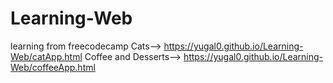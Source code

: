 # Learning-Web
learning from freecodecamp 
Cats--> https://yugal0.github.io/Learning-Web/catApp.html
Coffee and Desserts--> https://yugal0.github.io/Learning-Web/coffeeApp.html
